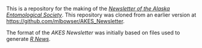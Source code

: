 This is a repository for the making of the *[Newsletter of the Alaska Entomological Society](http://www.akentsoc.org/newsletter-php)*. This repository was cloned from an earlier version at <https://github.com/mlbowser/AKES_Newsletter>.

The format of the *AKES Newsletter* was initially based on files used to generate *[R News](https://cran.r-project.org/doc/Rnews/)*.